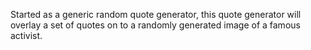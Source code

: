 Started as a generic random quote generator, this quote generator will overlay a set of quotes on to a randomly generated image of a famous activist.
